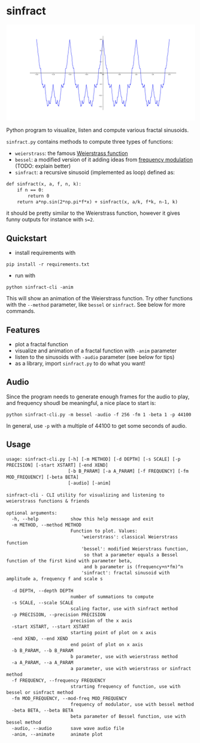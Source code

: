 # sinfract

![plot picture](/images/sinfract.png)

Python program to visualize, listen and compute various fractal sinusoids.

`sinfract.py` contains methods to compute three types of functions:
- `weierstrass`: the famous [Weierstrass function](https://en.wikipedia.org/wiki/Weierstrass_function)
- `bessel`: a modified version of it adding ideas from [frequency modulation](https://en.wikipedia.org/wiki/Frequency_modulation) (TODO: explain better)
- `sinfract`: a recursive sinusoid (implemented as loop) defined as:
```
def sinfract(x, a, f, n, k):
    if n == 0:
        return 0
    return a*np.sin(2*np.pi*f*x) + sinfract(x, a/k, f*k, n-1, k)
```
it should be pretty similar to the Weierstrass function, however it gives funny outputs for instance with `s=2`.

## Quickstart

- install requirements with 
```
pip install -r requirements.txt
```
- run with
```
python sinfract-cli -anim
```
This will show an animation of the Weierstrass function.
Try other functions with the `--method` parameter, like `bessel` or `sinfract`. See below for more commands.

## Features

- plot a fractal function
- visualize and animation of a fractal function with `-anim` parameter
- listen to the sinusoids with `-audio` parameter (see below for tips)
- as a library, import `sinfract.py` to do what you want!

## Audio

Since the program needs to generate enough frames for the audio to play, and frequency shoudl be meaningful, a nice place to start is:
```
python sinfract-cli.py -m bessel -audio -f 256 -fm 1 -beta 1 -p 44100
```

In general, use `-p` with a multiple of 44100 to get some seconds of audio.

## Usage
```
usage: sinfract-cli.py [-h] [-m METHOD] [-d DEPTH] [-s SCALE] [-p PRECISION] [-start XSTART] [-end XEND]
                       [-b B_PARAM] [-a A_PARAM] [-f FREQUENCY] [-fm MOD_FREQUENCY] [-beta BETA]
                       [-audio] [-anim]

sinfract-cli - CLI utility for visualizing and listening to weierstrass functions & friends

optional arguments:
  -h, --help            show this help message and exit
  -m METHOD, --method METHOD
                        Function to plot. Values:
                            'weierstrass': classical Weierstrass function
                            'bessel': modified Weierstrass function,
                             so that a parameter equals a Bessel function of the first kind with parameter beta, 
                             and b parameter is (frequency+n*fm)^n
                            'sinfract': fractal sinusoid with amplitude a, frequency f and scale s
                                                    
  -d DEPTH, --depth DEPTH
                        number of summations to compute
  -s SCALE, --scale SCALE
                        scaling factor, use with sinfract method
  -p PRECISION, --precision PRECISION
                        precision of the x axis
  -start XSTART, --start XSTART
                        starting point of plot on x axis
  -end XEND, --end XEND
                        end point of plot on x axis
  -b B_PARAM, --b B_PARAM
                        b parameter, use with weierstrass method
  -a A_PARAM, --a A_PARAM
                        a parameter, use with weierstrass or sinfract method
  -f FREQUENCY, --frequency FREQUENCY
                        strarting frequency of function, use with bessel or sinfract method
  -fm MOD_FREQUENCY, --mod-freq MOD_FREQUENCY
                        frequency of modulator, use with bessel method
  -beta BETA, --beta BETA
                        beta parameter of Bessel function, use with bessel method
  -audio, --audio       save wave audio file
  -anim, --animate      animate plot

```
